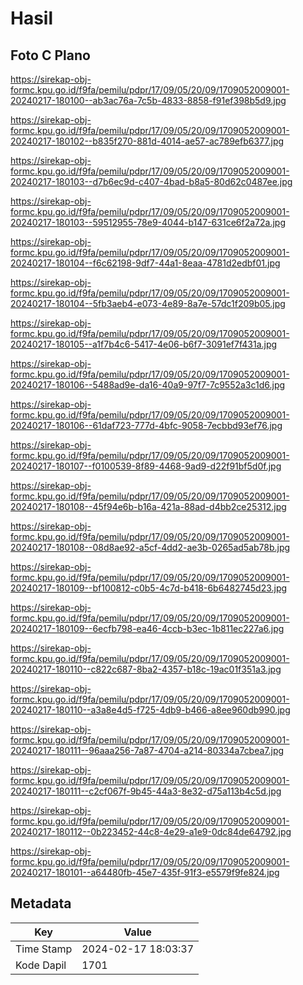 # Hasil

## Foto C Plano

https://sirekap-obj-formc.kpu.go.id/f9fa/pemilu/pdpr/17/09/05/20/09/1709052009001-20240217-180100--ab3ac76a-7c5b-4833-8858-f91ef398b5d9.jpg

https://sirekap-obj-formc.kpu.go.id/f9fa/pemilu/pdpr/17/09/05/20/09/1709052009001-20240217-180102--b835f270-881d-4014-ae57-ac789efb6377.jpg

https://sirekap-obj-formc.kpu.go.id/f9fa/pemilu/pdpr/17/09/05/20/09/1709052009001-20240217-180103--d7b6ec9d-c407-4bad-b8a5-80d62c0487ee.jpg

https://sirekap-obj-formc.kpu.go.id/f9fa/pemilu/pdpr/17/09/05/20/09/1709052009001-20240217-180103--59512955-78e9-4044-b147-631ce6f2a72a.jpg

https://sirekap-obj-formc.kpu.go.id/f9fa/pemilu/pdpr/17/09/05/20/09/1709052009001-20240217-180104--f6c62198-9df7-44a1-8eaa-4781d2edbf01.jpg

https://sirekap-obj-formc.kpu.go.id/f9fa/pemilu/pdpr/17/09/05/20/09/1709052009001-20240217-180104--5fb3aeb4-e073-4e89-8a7e-57dc1f209b05.jpg

https://sirekap-obj-formc.kpu.go.id/f9fa/pemilu/pdpr/17/09/05/20/09/1709052009001-20240217-180105--a1f7b4c6-5417-4e06-b6f7-3091ef7f431a.jpg

https://sirekap-obj-formc.kpu.go.id/f9fa/pemilu/pdpr/17/09/05/20/09/1709052009001-20240217-180106--5488ad9e-da16-40a9-97f7-7c9552a3c1d6.jpg

https://sirekap-obj-formc.kpu.go.id/f9fa/pemilu/pdpr/17/09/05/20/09/1709052009001-20240217-180106--61daf723-777d-4bfc-9058-7ecbbd93ef76.jpg

https://sirekap-obj-formc.kpu.go.id/f9fa/pemilu/pdpr/17/09/05/20/09/1709052009001-20240217-180107--f0100539-8f89-4468-9ad9-d22f91bf5d0f.jpg

https://sirekap-obj-formc.kpu.go.id/f9fa/pemilu/pdpr/17/09/05/20/09/1709052009001-20240217-180108--45f94e6b-b16a-421a-88ad-d4bb2ce25312.jpg

https://sirekap-obj-formc.kpu.go.id/f9fa/pemilu/pdpr/17/09/05/20/09/1709052009001-20240217-180108--08d8ae92-a5cf-4dd2-ae3b-0265ad5ab78b.jpg

https://sirekap-obj-formc.kpu.go.id/f9fa/pemilu/pdpr/17/09/05/20/09/1709052009001-20240217-180109--bf100812-c0b5-4c7d-b418-6b6482745d23.jpg

https://sirekap-obj-formc.kpu.go.id/f9fa/pemilu/pdpr/17/09/05/20/09/1709052009001-20240217-180109--6ecfb798-ea46-4ccb-b3ec-1b811ec227a6.jpg

https://sirekap-obj-formc.kpu.go.id/f9fa/pemilu/pdpr/17/09/05/20/09/1709052009001-20240217-180110--c822c687-8ba2-4357-b18c-19ac01f351a3.jpg

https://sirekap-obj-formc.kpu.go.id/f9fa/pemilu/pdpr/17/09/05/20/09/1709052009001-20240217-180110--a3a8e4d5-f725-4db9-b466-a8ee960db990.jpg

https://sirekap-obj-formc.kpu.go.id/f9fa/pemilu/pdpr/17/09/05/20/09/1709052009001-20240217-180111--96aaa256-7a87-4704-a214-80334a7cbea7.jpg

https://sirekap-obj-formc.kpu.go.id/f9fa/pemilu/pdpr/17/09/05/20/09/1709052009001-20240217-180111--c2cf067f-9b45-44a3-8e32-d75a113b4c5d.jpg

https://sirekap-obj-formc.kpu.go.id/f9fa/pemilu/pdpr/17/09/05/20/09/1709052009001-20240217-180112--0b223452-44c8-4e29-a1e9-0dc84de64792.jpg

https://sirekap-obj-formc.kpu.go.id/f9fa/pemilu/pdpr/17/09/05/20/09/1709052009001-20240217-180101--a64480fb-45e7-435f-91f3-e5579f9fe824.jpg


## Metadata

| Key        | Value               |
| ---------- | ------------------- |
| Time Stamp | 2024-02-17 18:03:37 |
| Kode Dapil | 1701                |



